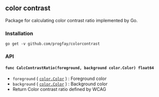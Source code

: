 ## color contrast

Package for calculating color contrast ratio implemented by Go.

### Installation

```
go get -v github.com/progfay/colorcontrast
```


### API

#### `func CalcContrastRatio(foreground, background color.Color) float64`

- `foreground` ( [`color.Color`](https://golang.org/pkg/image/color/#Color) ) : Foreground color
- `background` ( [`color.Color`](https://golang.org/pkg/image/color/#Color) ) : Background color
- Return Color contrast ratio defined by WCAG
